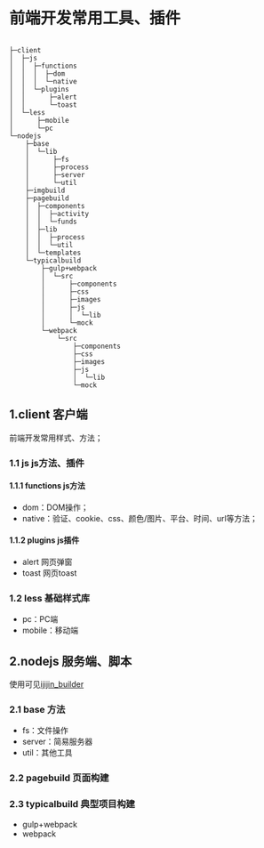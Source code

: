 # 前端开发常用工具、插件
```

├─client
│  ├─js
│  │  ├─functions
│  │  │  ├─dom
│  │  │  └─native
│  │  └─plugins
│  │      ├─alert
│  │      └─toast
│  └─less
│      ├─mobile
│      └─pc
└─nodejs
    ├─base
    │  └─lib
    │      ├─fs
    │      ├─process
    │      ├─server
    │      └─util
    ├─imgbuild
    ├─pagebuild
    │  ├─components
    │  │  ├─activity
    │  │  └─funds
    │  ├─lib
    │  │  ├─process
    │  │  └─util
    │  └─templates
    └─typicalbuild
        ├─gulp+webpack
        │  └─src
        │      ├─components
        │      ├─css
        │      ├─images
        │      ├─js
        │      │  └─lib
        │      └─mock
        └─webpack
            └─src
                ├─components
                ├─css
                ├─images
                ├─js
                │  └─lib
                └─mock
```

## 1.client 客户端
前端开发常用样式、方法；

### 1.1 js js方法、插件
#### 1.1.1 functions js方法
- dom：DOM操作；
- native：验证、cookie、css、颜色/图片、平台、时间、url等方法；

#### 1.1.2 plugins js插件
- alert 网页弹窗
- toast 网页toast

### 1.2 less 基础样式库
- pc：PC端
- mobile：移动端


## 2.nodejs 服务端、脚本
使用可见[ijijin_builder](https://www.npmjs.com/package/ijijin_builder)

### 2.1 base 方法
- fs：文件操作
- server：简易服务器
- util：其他工具

### 2.2 pagebuild 页面构建

### 2.3 typicalbuild 典型项目构建
- gulp+webpack
- webpack
